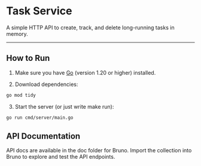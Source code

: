 # Task Service

A simple HTTP API to create, track, and delete long-running tasks in memory.

---

## How to Run

1. Make sure you have [Go](https://golang.org/dl/) (version 1.20 or higher) installed.

2. Download dependencies:

```bash
go mod tidy
```

3. Start the server (or just write make run):
```bash
go run cmd/server/main.go
``` 

## API Documentation
API docs are available in the doc folder for Bruno.
Import the collection into Bruno to explore and test the API endpoints.

